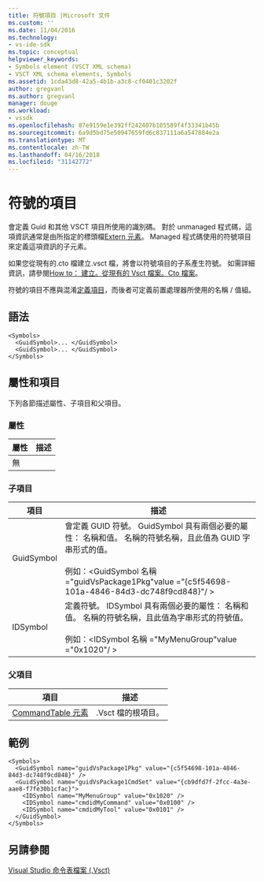 ```yaml
---
title: 符號項目 |Microsoft 文件
ms.custom: ''
ms.date: 11/04/2016
ms.technology:
- vs-ide-sdk
ms.topic: conceptual
helpviewer_keywords:
- Symbols element (VSCT XML schema)
- VSCT XML schema elements, Symbols
ms.assetid: 1cda43d8-42a5-4b1b-a3c8-cf0401c3202f
author: gregvanl
ms.author: gregvanl
manager: douge
ms.workload:
- vssdk
ms.openlocfilehash: 87e9159e1e392ff242407b105589f4f33341b45b
ms.sourcegitcommit: 6a9d5bd75e50947659fd6c837111a6a547884e2a
ms.translationtype: MT
ms.contentlocale: zh-TW
ms.lasthandoff: 04/16/2018
ms.locfileid: "31142772"
---
```

# <a name="symbols-element"></a>符號的項目
會定義 Guid 和其他 VSCT 項目所使用的識別碼。 對於 unmanaged 程式碼，這項資訊通常是由所指定的標頭檔[Extern 元素](../extensibility/extern-element.md)。 Managed 程式碼使用的符號項目來定義這項資訊的子元素。  
  
 如果您從現有的.cto 檔建立.vsct 檔，將會以符號項目的子系產生符號。 如需詳細資訊，請參閱[How to： 建立。從現有的 Vsct 檔案。Cto 檔案](../extensibility/internals/how-to-create-a-dot-vsct-file.md#how-to-create-a-dot-vsct-file-from-an-existing-dot-cto-file)。  
  
 符號的項目不應與混淆[定義項目](../extensibility/define-element.md)，而後者可定義前置處理器所使用的名稱 / 值組。  
  
## <a name="syntax"></a>語法  
  
```  
<Symbols>  
  <GuidSymbol>... </GuidSymbol>  
  <GuidSymbol>... </GuidSymbol>  
</Symbols>  
```  
  
## <a name="attributes-and-elements"></a>屬性和項目  
 下列各節描述屬性、子項目和父項目。  
  
### <a name="attributes"></a>屬性  
  
|屬性|描述|  
|---------------|-----------------|  
|無||  
  
### <a name="child-elements"></a>子項目  
  
|項目|描述|  
|-------------|-----------------|  
|GuidSymbol|會定義 GUID 符號。 GuidSymbol 具有兩個必要的屬性： 名稱和值。 名稱的符號名稱，且此值為 GUID 字串形式的值。<br /><br /> 例如：\<GuidSymbol 名稱 ="guidVsPackage1Pkg"value ="{c5f54698-101a-4846-84d3-dc748f9cd848}"/ >|  
|IDSymbol|定義符號。 IDSymbol 具有兩個必要的屬性： 名稱和值。 名稱的符號名稱，且此值為字串形式的符號值。<br /><br /> 例如：\<IDSymbol 名稱 ="MyMenuGroup"value ="0x1020"/ >|  
  
### <a name="parent-elements"></a>父項目  
  
|項目|描述|  
|-------------|-----------------|  
|[CommandTable 元素](../extensibility/commandtable-element.md)|.Vsct 檔的根項目。|  
  
## <a name="example"></a>範例  
  
```  
<Symbols>  
  <GuidSymbol name="guidVsPackage1Pkg" value="{c5f54698-101a-4846-84d3-dc748f9cd848}" />  
  <GuidSymbol name="guidVsPackage1CmdSet" value="{cb9dfd7f-2fcc-4a3e-aae8-f7fe30b1cfac}">  
    <IDSymbol name="MyMenuGroup" value="0x1020" />  
    <IDSymbol name="cmdidMyCommand" value="0x0100" />  
    <IDSymbol name="cmdidMyTool" value="0x0101" />  
  </GuidSymbol>  
</Symbols>  
```  
  
## <a name="see-also"></a>另請參閱  
 [Visual Studio 命令表檔案 (.Vsct)](../extensibility/internals/visual-studio-command-table-dot-vsct-files.md)